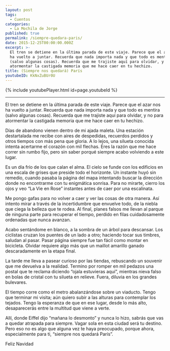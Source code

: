 ```yaml
---
layout: post
tags:
  - Cuentos
categories:
  - La Mochila de Jorge
published: true
permalink: /siempre-quedara-paris/
date: 2015-12-25T00:00:00.000Z
excerpt: >-
  El tren se detiene en la última parada de este viaje. Parece que el azar nos
  ha vuelto a juntar. Recuerda que nada importa nada y que todo es mentira
  (salvo algunas cosas). Recuerda que me trajiste aquí para olvidar, y no para
  atormentar la castigada memoria que me hace caer en tu hechizo.
title: (Siempre nos quedará) París
youtubeID: KkNxZuBUr0U
---
```

{% include youtubePlayer.html id=page.youtubeId %}
   
---
  
El tren se detiene en la última parada de este viaje. Parece que el azar nos ha vuelto a juntar. Recuerda que nada importa nada y que todo es mentira (salvo algunas cosas). Recuerda que me trajiste aquí para olvidar, y no para atormentar la castigada memoria que me hace caer en tu hechizo.

Días de abandono vienen dentro de mi ajada maleta. Una estación destartalada me recibe con aires de despedidas, recuerdos perdidos y otros tiempos con más pena que gloria. A lo lejos, una silueta conocida intenta acertarme el corazón con mil flechas. Eres la razón que me hace correr sin rumbo fijo, pero sin saber porqué siempre acabo volviendo a este lugar. 

Es un día frío de los que calan el alma. El cielo se funde con los edificios en una escala de grises que preside todo el horizonte. Un instante huyó sin remedio, cuando pasaba la página del mapa intentando buscar la dirección donde no encontrarme con tu enigmática sonrisa. Para no mirarte, cierro los ojos y veo “La Vie en Rose” instantes antes de caer por una escalinata. 

Me pongo gafas para no volver a caer y ver las cosas de otra manera. Así intento mirar a través de la incertidumbre que envuelve todo, de la niebla que ciega la belleza que te rodea. Al final, planes falsos me llevan al parque de ninguna parte para recuperar el tiempo, perdido en filas cuidadosamente ordenadas que nunca avanzan. 

Acabo sentándome en blanco, a la sombra de un árbol para descansar. Los ciclistas cruzan los puentes de un lado a otro; haciendo tocar sus timbres, saludan al pasar. Pasar página siempre fue tan fácil como montar en bicicleta. Olvidar requiere algo más que un maillot amarillo ganado descaradamente en la etapa final. 

La tarde me lleva a pasear curioso por las tiendas, rebuscando un souvenir que me devuelva a la realidad. Termino por romper en mil pedazos una postal que te reclama diciendo “ojala estuvieras aquí”, mientras nieva falso en bolas de cristal con tu silueta en relieve. Fuera, diluvia en los grandes bulevares. 

El tiempo corre como el metro abalanzándose sobre un viaducto. Tengo que terminar mi visita; aún quiero subir a las alturas para contemplar los tejados. Tengo la esperanza de que en ese lugar, desde lo más alto, desaparecerás entre la multitud que viene a verte. 

Allí, donde Eiffel dijo “mañana lo desmonto” y nunca lo hizo, sabrás que vas a quedar atrapada para siempre. Vagar sola en esta ciudad será tu destino. Pero eso no es algo que alguna vez te haya preocupado, porque ahora, especialmente para ti, “siempre nos quedará París”. 

Feliz Navidad
